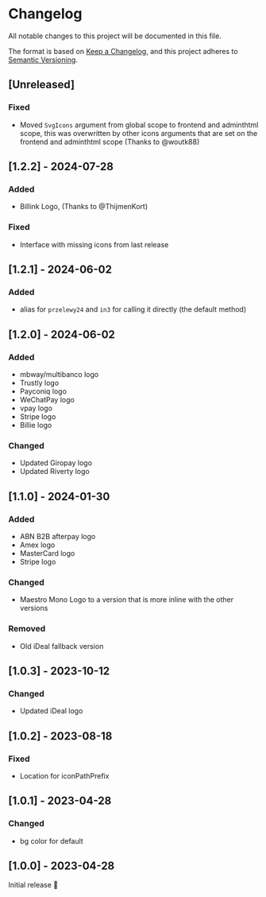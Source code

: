 # Changelog
All notable changes to this project will be documented in this file.

The format is based on [Keep a Changelog](https://keepachangelog.com/en/1.0.0/),
and this project adheres to [Semantic Versioning](https://semver.org/spec/v2.0.0.html).

## [Unreleased]

### Fixed
- Moved `SvgIcons` argument from global scope to frontend and adminthtml scope,
  this was overwritten by other icons arguments that are set on the frontend and adminthtml scope (Thanks to @woutk88)

## [1.2.2] - 2024-07-28
### Added
- Billink Logo, (Thanks to @ThijmenKort)

### Fixed
- Interface with missing icons from last release

## [1.2.1] - 2024-06-02
### Added
- alias for `przelewy24` and `in3` for calling it directly (the default method)

## [1.2.0] - 2024-06-02
### Added
- mbway/multibanco logo
- Trustly logo
- Payconiq logo
- WeChatPay logo
- vpay logo
- Stripe logo
- Billie logo

### Changed
- Updated Giropay logo
- Updated Riverty logo

## [1.1.0] - 2024-01-30
### Added
- ABN B2B afterpay logo
- Amex logo
- MasterCard logo
- Stripe logo

### Changed
- Maestro Mono Logo to a version that is more inline with the other versions

### Removed
- Old iDeal fallback version

## [1.0.3] - 2023-10-12
### Changed
- Updated iDeal logo

## [1.0.2] - 2023-08-18
### Fixed
- Location for iconPathPrefix

## [1.0.1] - 2023-04-28
### Changed
- bg color for default

## [1.0.0] - 2023-04-28
Initial release 🎉
